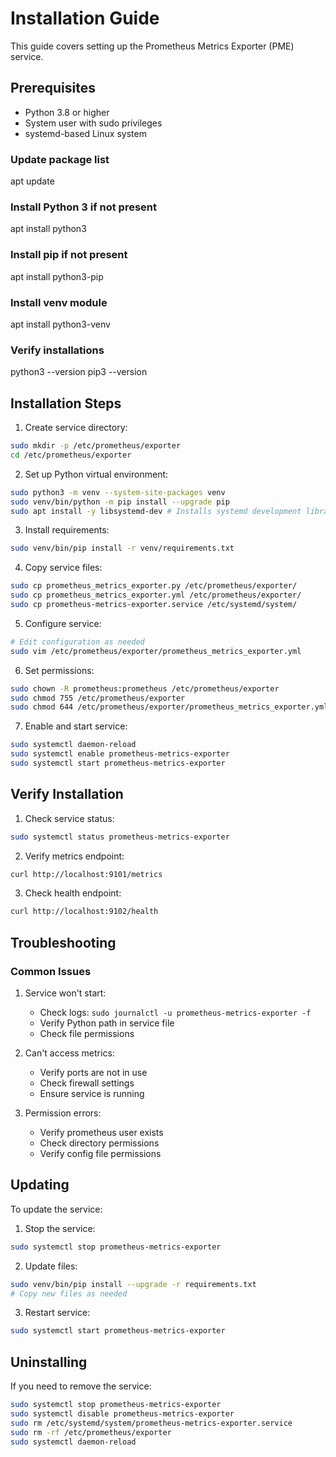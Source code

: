 # Installation Guide

This guide covers setting up the Prometheus Metrics Exporter (PME) service.

## Prerequisites

- Python 3.8 or higher
- System user with sudo privileges
- systemd-based Linux system

### Update package list
apt update

### Install Python 3 if not present
apt install python3

### Install pip if not present 
apt install python3-pip

### Install venv module
apt install python3-venv

### Verify installations
python3 --version
pip3 --version

## Installation Steps

1. Create service directory:
```bash
sudo mkdir -p /etc/prometheus/exporter
cd /etc/prometheus/exporter
```

2. Set up Python virtual environment:
```bash
sudo python3 -m venv --system-site-packages venv
sudo venv/bin/python -m pip install --upgrade pip
sudo apt install -y libsystemd-dev # Installs systemd development libraries required for cysystemd
```

3. Install requirements:
```bash
sudo venv/bin/pip install -r venv/requirements.txt
```

4. Copy service files:
```bash
sudo cp prometheus_metrics_exporter.py /etc/prometheus/exporter/
sudo cp prometheus_metrics_exporter.yml /etc/prometheus/exporter/
sudo cp prometheus-metrics-exporter.service /etc/systemd/system/
```

5. Configure service:
```bash
# Edit configuration as needed
sudo vim /etc/prometheus/exporter/prometheus_metrics_exporter.yml
```

6. Set permissions:
```bash
sudo chown -R prometheus:prometheus /etc/prometheus/exporter
sudo chmod 755 /etc/prometheus/exporter
sudo chmod 644 /etc/prometheus/exporter/prometheus_metrics_exporter.yml
```

7. Enable and start service:
```bash
sudo systemctl daemon-reload
sudo systemctl enable prometheus-metrics-exporter
sudo systemctl start prometheus-metrics-exporter
```

## Verify Installation

1. Check service status:
```bash
sudo systemctl status prometheus-metrics-exporter
```

2. Verify metrics endpoint:
```bash
curl http://localhost:9101/metrics
```

3. Check health endpoint:
```bash
curl http://localhost:9102/health
```

## Troubleshooting

### Common Issues

1. Service won't start:
   - Check logs: `sudo journalctl -u prometheus-metrics-exporter -f`
   - Verify Python path in service file
   - Check file permissions

2. Can't access metrics:
   - Verify ports are not in use
   - Check firewall settings
   - Ensure service is running

3. Permission errors:
   - Verify prometheus user exists
   - Check directory permissions
   - Verify config file permissions

## Updating

To update the service:

1. Stop the service:
```bash
sudo systemctl stop prometheus-metrics-exporter
```

2. Update files:
```bash
sudo venv/bin/pip install --upgrade -r requirements.txt
# Copy new files as needed
```

3. Restart service:
```bash
sudo systemctl start prometheus-metrics-exporter
```

## Uninstalling

If you need to remove the service:

```bash
sudo systemctl stop prometheus-metrics-exporter
sudo systemctl disable prometheus-metrics-exporter
sudo rm /etc/systemd/system/prometheus-metrics-exporter.service
sudo rm -rf /etc/prometheus/exporter
sudo systemctl daemon-reload
```